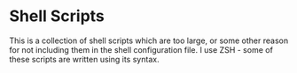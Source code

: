 Shell Scripts
=============

This is a collection of shell scripts which are too large, or some other reason for not including them in the shell configuration file. I use ZSH - some of these scripts are written using its syntax.